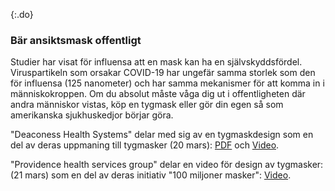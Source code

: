 {:.do} 
 ### Bär ansiktsmask offentligt

Studier har visat för influensa att en mask kan ha en självskyddsfördel. 
Viruspartikeln som orsakar COVID-19 har ungefär samma storlek som den för influensa (125 nanometer) och har samma mekanismer för att komma in i människokroppen. 
Om du absolut måste våga dig ut i offentligheten där andra människor vistas, köp en tygmask eller gör din egen så som amerikanska sjukhuskedjor börjar göra. 

"Deaconess Health Systems" delar med sig av en tygmaskdesign som en del av deras uppmaning till tygmasker (20 mars): [PDF](https://www.deaconess.com/How-to-make-a-Face-Mask/Documents-Mask/Mask-Information) och [Video](https://youtu.be/9tBg0Os5FWQ). 

"Providence health services group" delar en video för design av tygmasker: (21 mars) som en del av deras initiativ "100 miljoner masker": [Video](https://vimeo.com/399324367/13cd93f150).
